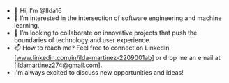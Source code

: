 - 👋 Hi, I’m @Ilda16
- 👀  I’m interested in the intersection of software engineering and machine learning.
- 🤝 I’m looking to collaborate on innovative projects that push the boundaries of technology and user experience.
- 📫 How to reach me? Feel free to connect on LinkedIn [www.linkedin.com/in/ilda-martinez-2209001ab] or drop me an email at [ildamartinez274@gmail.com].
-  I'm always excited to discuss new opportunities and ideas!

<!---
Ilda16/Ilda16 is a ✨ special ✨ repository because its `README.md` (this file) appears on your GitHub profile.
You can click the Preview link to take a look at your changes.
--->
